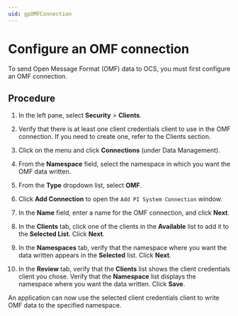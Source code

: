 ```yaml
---
uid: gpOMFConnection
---
```


# Configure an OMF connection

To send Open Message Format (OMF) data to OCS, you must first configure an OMF connection.

## Procedure

1. In the left pane, select **Security** > **Clients**.

1. Verify that there is at least one client credentials client to use in the OMF connection. If you need to create one, refer to the Clients section.

1. Click on the menu and click **Connections** (under Data Management).

1. From the **Namespace** field, select the namespace in which you want the OMF data written.

1. From the **Type** dropdown list, select **OMF**.

1. Click **Add Connection** to open the `Add PI System Connection` window.

1. In the **Name** field, enter a name for the OMF connection, and click **Next**.

1. In the **Clients** tab, click one of the clients in the **Available** list to add it to the **Selected List**. Click **Next**.

1. In the **Namespaces** tab, verify that the namespace where you want the data written appears in the **Selected** list. Click **Next**.
   
1. In the **Review** tab, verify that the **Clients** list shows the client credentials client you chose. Verify that the **Namespace** list displays the namespace where you want the data written. Click **Save**.  

An application can now use the selected client credentials client to write OMF data to the specified namespace.
